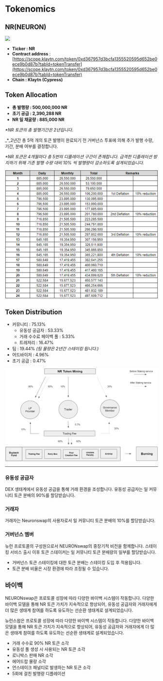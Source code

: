 # Tokenomics

## NR(NEURON)

![](../.gitbook/assets/KakaoTalk\_20211125\_112630909.png)

* **Ticker : NR**
* **Contract address** : ​[https://scope.klaytn.com/token/0xd367957d3bcfa1355520595d652be0ece9b0d87b?tabId=tokenTransfer](https://scope.klaytn.com/token/0xd367957d3bcfa1355520595d652be0ece9b0d87b?tabId=tokenTransfer)
* **Chain : Klaytn (Cypress)**

## Token Allocation

* **총 발행량 : 500,000,000 NR**
* **초기 공급 : 2,390,288 NR**
* **NR 일 채굴량 : 885,000 NR**

_\*NR 토큰의 총 발행기간은 2년입니다._

_\*_2년간 총 5억 개의 토큰 발행이 완료되기 전 거버넌스 투표에 의해 추가 발행 수량, 기간, 분배 여부를 결정합니다.

_\*NR 토큰은 4개월마다 총 5번의 디플레이션 구간이 존재합니다. 급격한 디플레이션 방지하기 위해 기존 발행 수량 대비 10% 씩 발행량이 감소하도록 설계되었습니다._

![](<../.gitbook/assets/image (27).png>)

## Token Distribution

* 커뮤니티 : 75.13%
  * 유동성 공급자 : 53.33%
  * 거래 수수료 페이백 풀 : 5.33%
  * 트레져리 : 16.47%
* 팀 : 19.44% _(팀 물량은 2년간 스테이킹 됩니다.)_
* 어드바이저 : 4.96%
* 초기 공급 : 0.47%

![](<../.gitbook/assets/image (1).png>)

***

### **유동성 공급자**

DEX 생태계에서 유동성 공급을 통해 거래 환경을 조성합니다. 유동성 공급자는 일 커뮤니티 토큰 분배의 90%를 할당받습니다.

### **거래자**

거래자는 Neuronswap의 사용자로서 일 커뮤니티 토큰 분배의 10%를 할당받습니다.

### **거버넌스 멤버**

뉴런 프로토콜의 구성원으로서 NEURONswap의 중장기적 비전을 함께합니다. 스테이킹 서비스 출시 이후 토큰 스테이커는 일 커뮤니티 토큰 분배량의 일부를 할당받습니다.

* 거버넌스 토큰 스테이킹에 대한 토큰 분배는 스테이킹 도입 후 적용됩니다.
* 토큰 분배 비율은 시장 환경에 따라 조정될 수 있습니다.

## 바이백

NEURONswap은 프로토콜 성장에 따라 다양한 바이백 시스템이 작동합니다. 다양한 바이백 모델을 통해 NR 토큰 가치가 지속적으로 향상되어, 유동성 공급자와 거래자에게 더 많은 생태계 참여를 하도록 유도하는 선순환 생태계로 설계되었습니다.

뉴런스왑은 프로토콜 성장에 따라 다양한 바이백 시스템이 작동합니다. 다양한 바이백 모델을 통해 NR 토큰 가치가 지속적으로 향상되어, 유동성 공급자와 거래자에게 더 많은 생태계 참여를 하도록 유도하는 선순환 생태계로 설계되었습니다.

* 거래 수수료 90% NR 토큰 소각
* 유동성 풀 생성 시 사용되는 NR 토큰 소각
* 로니박스 판매 NR 소각
* 에어드랍 물량 소각
* 언스테이크 패널티로 발생하는 NR 토큰 소각
* 5회에 걸친 발행량 디플레이션
